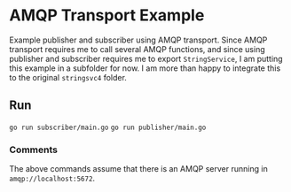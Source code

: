 # AMQP Transport Example

Example publisher and subscriber using AMQP transport.
Since AMQP transport requires me to call several AMQP functions, and since using publisher and subscriber requires me to export `StringService`, I am putting this example in a subfolder for now. I am more than happy to integrate this to the original `stringsvc4` folder.

## Run
`go run subscriber/main.go`
`go run publisher/main.go`

### Comments
The above commands assume that there is an AMQP server running in `amqp://localhost:5672`.